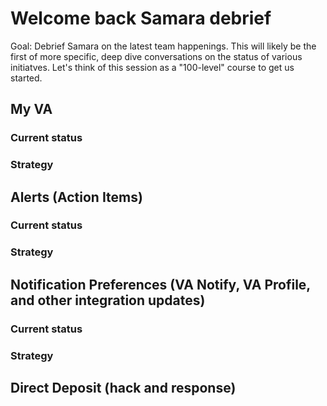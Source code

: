 # Welcome back Samara debrief
Goal: Debrief Samara on the latest team happenings. This will likely be the first of more specific, deep dive conversations on the status of various initiatves. Let's think of this session as a "100-level" course to get us started.



## My VA 
### Current status

### Strategy
 
## Alerts (Action Items)

### Current status  

### Strategy
 
## Notification Preferences (VA Notify, VA Profile, and other integration updates)

### Current status  

### Strategy

## Direct Deposit (hack and response)

